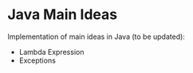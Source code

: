 # Java Main Ideas
Implementation of main ideas in Java (to be updated):

- Lambda Expression
- Exceptions

